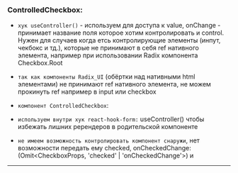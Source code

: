 ### ControlledCheckbox:
- `хук useController()` - используем для доступа к value, onChange - принимает название поля которое
  хотим контролировать и control. Нужен для случаев когда етсь контролирующие элементы (инпут, чекбокс и тд.),
  которые не принимают в себя ref нативного элемента, например при использовании Radix компонента Checkbox.Root

- `так как компоненты Radix_UI` (обёртки над нативными html элементами) не принимают
  ref нативного элемента, не можем прокинуть ref например в input или checkbox

- `компонент ControlledCheckbox`:
- `используем внутри хук react-hook-form:` useController() чтобы избежать лишних ререндеров
  в родительской компоненте
- `не имеем возможность контролировать компонент снаружи`, нет возможности передать ему checked, onCheckedChange:
  (Omit<CheckboxProps, 'checked' | 'onCheckedChange'>) и
---
###
